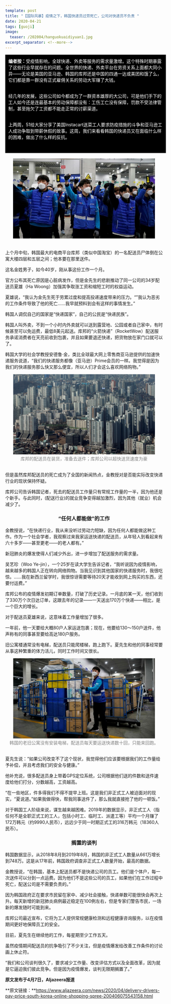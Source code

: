 ```yaml
---
template: post
title: "【国际风暴】疫情之下，韩国快递员过劳死亡，公司对快递员不负责 "
date: 2020-04-21
tags: [guoji]
image:
  teaser: /202004/hanguokuaidiyuan1.jpg
excerpt_separator: <!--more-->
---
```


<div style="width:98%;padding:10px;background-color:black;color:white;margin:0;">
<strong>编者按：</strong>受疫情影响，全球快递、外卖等服务的需求量激增。这个特殊时期暴露了这些行业早就存在的问题。全世界的快递、外卖平台在劳资关系上面都大同小异——无论是美国的亚马逊、韩国的库邦还是中国的四通一达或美团和饿了么，它们都是靠一群没有正式雇佣关系的劳动大军赚了大钱。<br><br>

经几年的发展，这些公司如今都成为了一群资本雄厚的大公司，可是他们手下的工人如今还是连最基本的劳动保障都没有：工伤工亡没有保障，罚款不受法律管制，甚至拖欠了工资都不能走正常的讨薪渠道。<br><br>

上两周，51给大家分享了美国Instacart送菜工人要求防疫措施的斗争和亚马逊工人成功争取到带薪休假的故事。这周，我们来看看韩国的快递员又在面临什么样的困难，做出了什么样的反抗。<br><br>
</div><br>

<div style="text-align:center;color:grey"><img src="/images/202004/hanguokuaidiyuan1.jpg" width="90%"></div><br>

上个月中旬，韩国最大的电商平台库邦（类似中国淘宝）的一名配送员尸体倒在公寓大楼四层和五层之间；他本要在那里送件。

这名金姓男子，如今40岁，刚从事这份工作一个月。

官方公布其死亡原因是心脏病发作，但是金先生的悲剧推动了同一公司的34岁配送员夏雄（Ha Woong）加强其争取涨工资和缩短工时的权益运动。

夏雄说，“我认为金先生死于劳累过度和提高投递速度带来的压力。“”我认为恶劣的工作条件导致了他的死亡……我早就预料到会有这样的事情发生。”

韩国人调侃自己的国家是“快递国家”，自己的公民是“快递民族”。

韩国人叫外卖，不到一个小时内外卖就可以送到露营地、公园或者自己家中，有时候甚至可以免运费，最低8美元起送。库邦的“火箭快递”（RocketWow）配送服务承诺消费者在天亮前收到包裹，并且如果要退还快递，把货物放在家门口就可以了。

韩国大学的社会学教授安德鲁·金，类比全球最大网上零售商亚马逊提供的加速快递服务说道，“我们的快递服务都像（亚马逊）Prime会员的一样。我觉得是因为我们的快递服务那么快又那么便宜，所以人们才会这么喜欢网络购物。”

<div style="text-align:center;color:grey"><img src="/images/202004/hanguokuaidiyuan2.jpg" width="90%"><br>库邦的配送员在装货，准备去送件；库邦公司以超快送货速度为豪</div><br>

但是虽然库邦配送员的死亡成为了全国的新闻热点，金教授对是否能实际改变快递行业的现状保持怀疑。

库邦公司告诉韩国记者，死去的配送员工作量只有常规工作量的一半，因为他还是个新手。与此同时，(配送行业)的就业竞争变得越加激烈，因为其他（就业）机会减少了。

<div style="text-align:center"><h3>“任何人都能做”的工作</h3></div>

金教授说，“在快递行业，我从来没听过劳动力短缺，因为任何人都能做这种工作。作为一个社会学者，我观察过来我家运送快递的配送员，从年轻人到看起来有六十多岁——甚至更老——的老人都有。”

新冠肺炎的爆发使得人们减少外出，进一步增加了配送服务的需求量。

吴艺珍（Woo Ye-jin），一个25岁在读大学生告诉记者，“我听说因为疫情影响，越来越多的韩国人正在转向网络购物。当我见识到其他国家的快递服务时，我很吃惊。……我在新西兰留学时，我很惊讶需要等待20天才能收到网上购买的东西，还要付运费。”

库邦公布的疫情爆发初期订单数量，打破了历史记录。一月底的某一天，他们收到了330万个次日达订单，这跟去年的记录——一天送出170万个快递——相比，是一个巨大的增长。

对于配送员夏雄来说，这意味着工作量增加了很多。

一年前，他一天要给大概80户人家运送包裹；现在，他要给130～150户送件，他声称有的同事甚至要给高达180户服务。

旧公寓楼通常没有电梯，配送员只能爬楼梯，跑上跑下。夏先生和他的同事经常要从事这种繁重的体力活儿，同时工作时间又很长。

<div style="text-align:center;color:grey"><img src="/images/202004/hanguokuaidiyuan3.jpg" width="90%"><br>韩国的老旧公寓没有安装电梯，配送员每天要运送快递数十回，只能来回跑。</div><br>

夏先生说：“如果公司改变不了这个现状，我觉得他们应该要根据我们的工作量给予补偿，并且考虑我们的安全与健康。”

他补充说，很多配送员身上带着GPS定位系统，公司根据他们送的件数和送件速度给他们打分，分数越高，工资越高。

“在一些地区，件多得我们不得不提早上班。这是我们非正式工人被迫面对的现实，“夏说道。”如果我做得快，帮我同事送件了，那么我就直接抢了他的一顿饭。”

对于韩国工人阶级来说，谋生越来越困难。2019年的数据显示，非正式工人（指任何不是全职正式工的工人，包括小时工、临时工、派遣工等）平均一个月赚了172万韩元（约9990人民币），远远少于同一时期正式工的316万韩元（18360人民币）。

<div style="text-align:center"><h3>搁置的谈判</h3></div>

韩国数据显示，从2018年8月到2019年8月，韩国的非正式工人数量从661万增长到748万。这是从17年前，韩国政府调查非正式工人数量开始，最高的数据。

金教授说，“在韩国，基本上配送员都不是快递公司的员工。他们是个体户，每一次送件可以分到一点运费。因为他们不是这些公司的员工，如果他们在工作过程中死亡，配送公司是不需要负责的。”

因为韩国政府正在要求市民留在家中、减少社会接触，快递单数可能很快会再次上升。每天新增的新冠肺炎病例最近稳定在100例左右，但是专家们警告市民，一场新的爆发随时可能到来。

库邦公司最近宣布，它将为工人提供常规健康检测和远程健康咨询服务，以在疫情期间更好地保障员工的安全。

目前，夏先生在继续他的工作，每星期至少工作五天。

虽然疫情期间配送员的抗争吸引了不少关注，但是疫情爆发给改善工作条件的讨论画上休止符。

“我们和公司谈判很久了，要求减少工作量、改变评估方式以及全面改革，因为就是它逼迫我们彼此竞争。但是因为疫情爆发，谈判无限期搁置了。”

 

**原文发布于4月7日，Aljazeera报道**

**原文链接：**https://www.aljazeera.com/news/2020/04/delivery-drivers-pay-price-south-korea-online-shopping-spree-200406075543158.html
